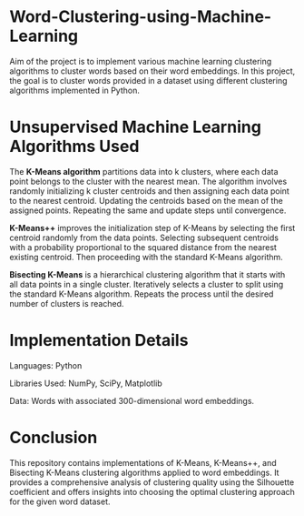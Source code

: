 # Word-Clustering-using-Machine-Learning
Aim of the project is to implement various machine learning clustering algorithms to cluster words based on their word embeddings. In this project, the goal is to cluster words provided in a dataset using different clustering algorithms implemented in Python.

# Unsupervised Machine Learning Algorithms Used

The **K-Means algorithm** partitions data into k clusters, where each data point belongs to the cluster with the nearest mean. The algorithm involves randomly initializing k cluster centroids and then assigning each data point to the nearest centroid. Updating the centroids based on the mean of the assigned points. Repeating the same and update steps until convergence.

**K-Means++** improves the initialization step of K-Means by selecting the first centroid randomly from the data points. Selecting subsequent centroids with a probability proportional to the squared distance from the nearest existing centroid. Then proceeding with the standard K-Means algorithm.

**Bisecting K-Means** is a hierarchical clustering algorithm that it starts with all data points in a single cluster. Iteratively selects a cluster to split using the standard K-Means algorithm. Repeats the process until the desired number of clusters is reached.

# Implementation Details

Languages: Python

Libraries Used: NumPy, SciPy, Matplotlib

Data: Words with associated 300-dimensional word embeddings.

# Conclusion

This repository contains implementations of K-Means, K-Means++, and Bisecting K-Means clustering algorithms applied to word embeddings. It provides a comprehensive analysis of clustering quality using the Silhouette coefficient and offers insights into choosing the optimal clustering approach for the given word dataset.
